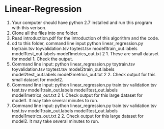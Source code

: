 # Linear-Regression
1. Your computer should have python 2.7 installed and run this program with this verison.
2. Clone all the files into one folder.
3. Read introduction.pdf for the introduction of this algorithm and the code.
4. cd to this folder, command line input python linear_regression.py toytrain.tsv toyvalidation.tsv toytest.tsv model1train_out.labels model1test_out.labels model1metrics_out.txt 2 1. These are small dataset for model 1. Check the output.
5. Command line input: python linear_regression.py toytrain.tsv toyvalidation.tsv toytest.tsv model2train_out.labels model2test_out.labels model2metrics_out.txt 2 2. Check output for this small dataset for model2.
6. Command line input: python linear_regression.py train.tsv validation.tsv test.tsv model1train_out.labels model1test_out.labels model1metrics_out.txt 2 1. Check output for this large dataset for model1. It may take several minutes to run.
7. Command line input: python linear_regression.py train.tsv validation.tsv test.tsv model1train_out.labels model1test_out.labels model1metrics_out.txt 2 2. Check output for this large dataset for model2. It may take several minutes to run.

